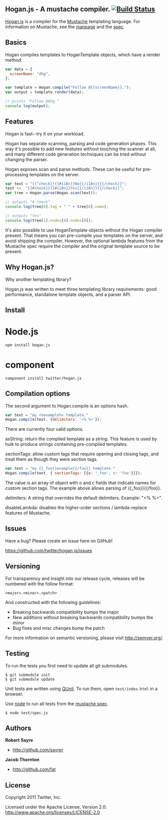 ## Hogan.js - A mustache compiler. [![Build Status](https://secure.travis-ci.org/twitter/hogan.js.png)](http://travis-ci.org/twitter/hogan.js)

[Hogan.js](http://twitter.github.com/hogan.js/) is a compiler for the
[Mustache](http://mustache.github.com/) templating language. For information
on Mustache, see the [manpage](http://mustache.github.com/mustache.5.html) and
the [spec](https://github.com/mustache/spec).

## Basics

Hogan compiles templates to HoganTemplate objects, which have a render method.

```js
var data = {
  screenName: "dhg",
};

var template = Hogan.compile("Follow @{{screenName}}.");
var output = template.render(data);

// prints "Follow @dhg."
console.log(output);
```

## Features

Hogan is fast--try it on your workload.

Hogan has separate scanning, parsing and code generation phases. This way it's
possible to add new features without touching the scanner at all, and many
different code generation techniques can be tried without changing the parser.

Hogan exposes scan and parse methods. These can be useful for
pre-processing templates on the server.

```js
var text = "{{^check}}{{#i18n}}No{{/i18n}}{{/check}}";
text +=  "{{#check}}{{#i18n}}Yes{{/i18n}}{{/check}}";
var tree = Hogan.parse(Hogan.scan(text));

// outputs "# check"
console.log(tree[0].tag + " " + tree[0].name);

// outputs "Yes"
console.log(tree[1].nodes[0].nodes[0]);
```

It's also possible to use HoganTemplate objects without the Hogan compiler
present. That means you can pre-compile your templates on the server, and
avoid shipping the compiler. However, the optional lambda features from the
Mustache spec require the compiler and the original template source to be present.

## Why Hogan.js?

Why another templating library?

Hogan.js was written to meet three templating library requirements: good
performance, standalone template objects, and a parser API.

## Install

# Node.js

```
npm install hogan.js
```

# component

```
component install twitter/hogan.js
```

## Compilation options

The second argument to Hogan.compile is an options hash.

```js
var text = "my <%example%> template."
Hogan.compile(text, {delimiters: '<% %>'});
```

There are currently four valid options.

asString: return the compiled template as a string. This feature is used
by hulk to produce strings containing pre-compiled templates.

sectionTags: allow custom tags that require opening and closing tags, and
treat them as though they were section tags.

```js
var text = "my {{_foo}}example{{/foo}} template."
Hogan.compile(text, { sectionTags: [{o: '_foo', c: 'foo'}]});
```

The value is an array of object with o and c fields that indicate names
for custom section tags. The example above allows parsing of {{_foo}}{{/foo}}.

delimiters: A string that overrides the default delimiters. Example: "<% %>".

disableLambda: disables the higher-order sections / lambda-replace features of Mustache.

## Issues

Have a bug? Please create an issue here on GitHub!

https://github.com/twitter/hogan.js/issues

## Versioning

For transparency and insight into our release cycle, releases will be numbered with the follow format:

`<major>.<minor>.<patch>`

And constructed with the following guidelines:

* Breaking backwards compatibility bumps the major
* New additions without breaking backwards compatibility bumps the minor
* Bug fixes and misc changes bump the patch

For more information on semantic versioning, please visit http://semver.org/.

## Testing

To run the tests you first need to update all git submodules.

    $ git submodule init
    $ git submodule update

Unit tests are written using [QUnit](http://qunitjs.com/). To run them, open `test/index.html`
in a browser.

Use [node](http://nodejs.org/) to run all tests from the
[mustache spec](https://github.com/mustache/spec).

    $ node test/spec.js

## Authors

**Robert Sayre**

+ http://github.com/sayrer

**Jacob Thornton**

+ http://github.com/fat

## License

Copyright 2011 Twitter, Inc.

Licensed under the Apache License, Version 2.0: http://www.apache.org/licenses/LICENSE-2.0
